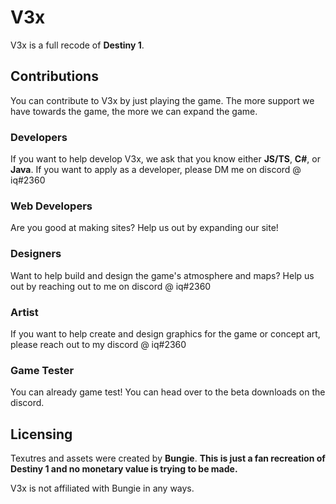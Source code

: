 # V3x
V3x is a full recode of **Destiny 1**.

## Contributions
You can contribute to V3x by just playing the game. The more support we have towards the game, the more we can expand the game.

### Developers
If you want to help develop V3x, we ask that you know either **JS/TS**, **C#**, or **Java**. If you want to apply as a developer, please DM me on discord @ iq#2360

### Web Developers
Are you good at making sites? Help us out by expanding our site!

### Designers
Want to help build and design the game's atmosphere and maps? Help us out by reaching out to me on discord @ iq#2360

### Artist
If you want to help create and design graphics for the game or concept art, please reach out to my discord @ iq#2360

### Game Tester
You can already game test! You can head over to the beta downloads on the discord.

## Licensing
Texutres and assets were created by **Bungie**. **This is just a fan recreation of Destiny 1 and no monetary value is trying to be made.**

V3x is not affiliated with Bungie in any ways.
